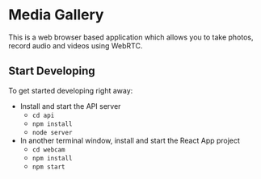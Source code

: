# Media Gallery

This is a web browser based application which allows you to take photos, record audio and videos using WebRTC.

## Start Developing

To get started developing right away:

* Install and start the API server
    - `cd api`
    - `npm install`
    - `node server`
* In another terminal window, install and start the React App project
    - `cd webcam`
    - `npm install`
    - `npm start`
